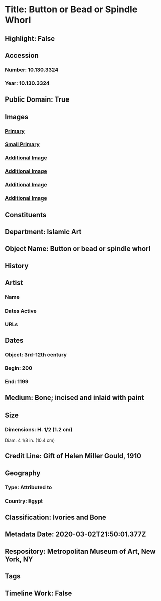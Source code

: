 # Title: Button or Bead or Spindle Whorl
## Highlight: False
## Accession
### Number: 10.130.3324
### Year: 10.130.3324
## Public Domain: True
## Images
### [Primary](https://images.metmuseum.org/CRDImages/is/original/sf10-130-3324z.jpg)
### [Small Primary](https://images.metmuseum.org/CRDImages/is/web-large/sf10-130-3324z.jpg)
### [Additional Image](https://images.metmuseum.org/CRDImages/is/original/sf10-130-3324x.jpg)
### [Additional Image](https://images.metmuseum.org/CRDImages/is/original/sf10-130-3324b.jpg)
### [Additional Image](https://images.metmuseum.org/CRDImages/is/original/sf10-130-3324c.jpg)
### [Additional Image](https://images.metmuseum.org/CRDImages/is/original/sf10-130-3324a.jpg)
## Constituents
## Department: Islamic Art
## Object Name: Button or bead or spindle whorl
## History
## Artist
### Name
### Dates Active
### URLs
## Dates
### Object: 3rd–12th century
### Begin: 200
### End: 1199
## Medium: Bone; incised and inlaid with paint
## Size
### Dimensions: H. 1/2 (1.2 cm) 
Diam. 4 1/8 in. (10.4 cm)
## Credit Line: Gift of Helen Miller Gould, 1910
## Geography
### Type: Attributed to
### Country: Egypt
## Classification: Ivories and Bone
## Metadata Date: 2020-03-02T21:50:01.377Z
## Respository: Metropolitan Museum of Art, New York, NY
## Tags
## Timeline Work: False